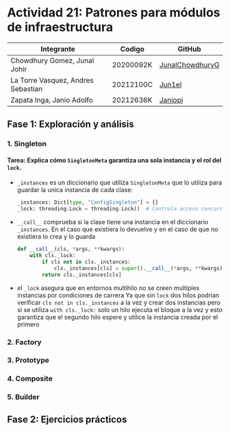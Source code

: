 # **Actividad 21: Patrones para módulos de infraestructura**

| Integrante                         | Codigo    | GitHub                                                                  |
| ---------------------------------- | --------- | ----------------------------------------------------------------------- |
| Chowdhury Gomez, Junal Johir       | 20200092K | [JunalChowdhuryG](https://github.com/JunalChowdhuryG/Actividades-CC3S2) |
| La Torre Vasquez, Andres Sebastian | 20212100C | [Jun1el](https://github.com/Jun1el/Desarrollo-de-Software-25-1)         |
| Zapata Inga, Janio Adolfo          | 20212636K | [Janiopi](https://github.com/Janiopi/Actividades-CC3S2)                 |


## **Fase 1: Exploración y análisis**

### **1. Singleton**
#### Tarea: Explica cómo `SingletonMeta` garantiza una sola instancia y el rol del `lock`.

* `_instances` es un diccionario que utiliza `SingletonMeta` que lo utiliza para guardar la unica instancia de cada clase:
    ```python
    _instances: Dict[type, "ConfigSingleton"] = {}
    _lock: threading.Lock = threading.Lock()  # Controla acceso concurrente
    ```
* `__call__` comprueba si la clase tiene una instancia en el 
diccionario `_instances`. En el caso que existiera lo devuelve y en el caso de que no existiera lo crea y lo guarda
    ```python
    def __call__(cls, *args, **kwargs):
        with cls._lock:
            if cls not in cls._instances:
                cls._instances[cls] = super().__call__(*args, **kwargs)
            return cls._instances[cls]
    ```
* el `_lock` asegura que en entornos multihilo no se creen multiples instancias por condiciones de carrera 
Ya que sin `lock` dos hilos podrian verificar `cls not in cls._instances` a la vez y crear dos instancias pero si se utiliza `with cls._lock:` solo un hilo ejecuta el bloque a la vez y esto garantiza que el segundo hilo espere y utilice la instancia creada por el primero

### **2. Factory**


### **3. Prototype**


### **4. Composite**


### **5. Builder**


## **Fase 2: Ejercicios prácticos**